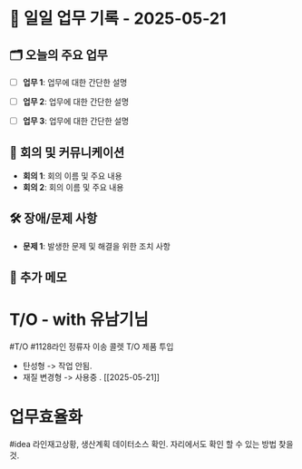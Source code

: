 # 📅 일일 업무 기록 - 2025-05-21

## 🗂 오늘의 주요 업무
- [ ] **업무 1**: 업무에 대한 간단한 설명
- [ ] **업무 2**: 업무에 대한 간단한 설명
- [ ] **업무 3**: 업무에 대한 간단한 설명


## 🔄 회의 및 커뮤니케이션
- **회의 1**: 회의 이름 및 주요 내용
- **회의 2**: 회의 이름 및 주요 내용

## 🛠 장애/문제 사항
- **문제 1**: 발생한 문제 및 해결을 위한 조치 사항


## 📝 추가 메모

# T/O - with 유남기님
#T/O #1128라인 정류자 이송 콜렛 T/O 제품 투입 
- 탄성형 -> 작업 안됨.
- 재질 변경형 -> 사용중 . [[2025-05-21]]

# 업무효율화
#idea 라인재고상황, 생산계획 데이터소스 확인. 자리에서도 확인 할 수 있는 방법 찾을 것.
